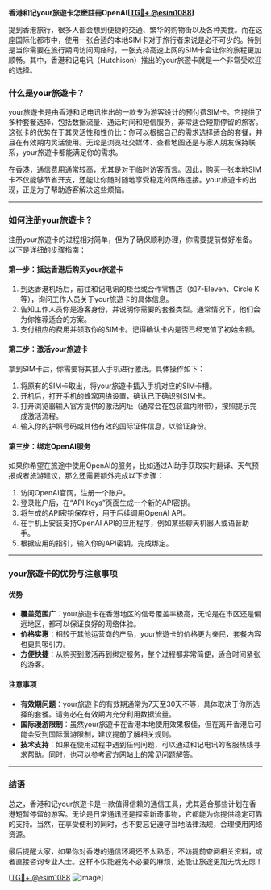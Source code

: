 **香港和记your旅遊卡怎麽註冊OpenAI[[TG💪+ @esim1088](https://t.me/s/esim1088)]**

提到香港旅行，很多人都会想到便捷的交通、繁华的购物街以及各种美食。而在这座国际化都市中，使用一张合适的本地SIM卡对于旅行者来说是必不可少的。特别是当你需要在旅行期间访问网络时，一张支持高速上网的SIM卡会让你的旅程更加顺畅。其中，香港和记电讯（Hutchison）推出的your旅遊卡就是一个非常受欢迎的选择。

### **什么是your旅遊卡？**

your旅遊卡是由香港和记电讯推出的一款专为游客设计的预付费SIM卡。它提供了多种套餐选择，包括数据流量、通话时间和短信服务，非常适合短期停留的旅客。这张卡的优势在于其灵活性和性价比：你可以根据自己的需求选择适合的套餐，并且在有效期内灵活使用。无论是浏览社交媒体、查看地图还是与家人朋友保持联系，your旅遊卡都能满足你的需求。

在香港，通信费用通常较高，尤其是对于临时访客而言。因此，购买一张本地SIM卡不仅能够节省开支，还能让你随时随地享受稳定的网络连接。your旅遊卡的出现，正是为了帮助游客解决这些烦恼。

---

### **如何注册your旅遊卡？**

注册your旅遊卡的过程相对简单，但为了确保顺利办理，你需要提前做好准备。以下是详细的步骤指南：

#### **第一步：抵达香港后购买your旅遊卡**
1. 到达香港机场后，前往和记电讯的柜台或合作零售店（如7-Eleven、Circle K等），询问工作人员关于your旅遊卡的具体信息。
2. 告知工作人员你是游客身份，并说明你需要的套餐类型。通常情况下，他们会为你推荐适合的方案。
3. 支付相应的费用并领取你的SIM卡。记得确认卡内是否已经充值了初始金额。

#### **第二步：激活your旅遊卡**
拿到SIM卡后，你需要将其插入手机进行激活。具体操作如下：
1. 将原有的SIM卡取出，将your旅遊卡插入手机对应的SIM卡槽。
2. 开机后，打开手机的蜂窝网络设置，确认已正确识别SIM卡。
3. 打开浏览器输入官方提供的激活网址（通常会在包装盒内附带），按照提示完成激活流程。
4. 输入你的护照号码或其他有效的国际证件信息，以验证身份。

#### **第三步：绑定OpenAI服务**
如果你希望在旅途中使用OpenAI的服务，比如通过AI助手获取实时翻译、天气预报或者旅游建议，那么还需要额外完成以下步骤：
1. 访问OpenAI官网，注册一个账户。
2. 登录账户后，在“API Keys”页面生成一个新的API密钥。
3. 将生成的API密钥保存好，用于后续调用OpenAI API。
4. 在手机上安装支持OpenAI API的应用程序，例如某些聊天机器人或语音助手。
5. 根据应用的指引，输入你的API密钥，完成绑定。

---

### **your旅遊卡的优势与注意事项**

#### **优势**
- **覆盖范围广**：your旅遊卡在香港地区的信号覆盖率极高，无论是在市区还是偏远地区，都可以保证良好的网络体验。
- **价格实惠**：相较于其他运营商的产品，your旅遊卡的价格更为亲民，套餐内容也更具吸引力。
- **方便快捷**：从购买到激活再到绑定服务，整个过程都非常简便，适合时间紧张的游客。

#### **注意事项**
- **有效期问题**：your旅遊卡的有效期通常为7天至30天不等，具体取决于你所选择的套餐。请务必在有效期内充分利用数据流量。
- **国际漫游限制**：虽然your旅遊卡在香港本地使用效果极佳，但在离开香港后可能会受到国际漫游限制，建议提前了解相关规则。
- **技术支持**：如果在使用过程中遇到任何问题，可以通过和记电讯的客服热线寻求帮助。同时，也可以参考官方网站上的常见问题解答。

---

### **结语**

总之，香港和记your旅遊卡是一款值得信赖的通信工具，尤其适合那些计划在香港短暂停留的游客。无论是日常通讯还是探索新奇事物，它都能为你提供稳定可靠的支持。当然，在享受便利的同时，也不要忘记遵守当地法律法规，合理使用网络资源。

最后提醒大家，如果你对香港的通信环境还不太熟悉，不妨提前查阅相关资料，或者直接咨询专业人士。这样不仅能避免不必要的麻烦，还能让旅途更加无忧无虑！

[[TG💪+ @esim1088](https://t.me/s/esim1088) ![Image](https://i.postimg.cc/4NQfJmqS/Snipaste-2025-05-13-00-14-12.png)]